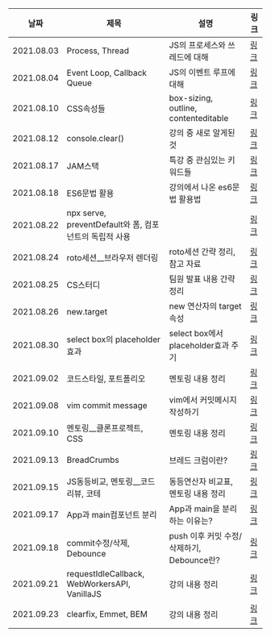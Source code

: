 |날짜|제목|설명|링크|
|---|---|---|---|
|2021.08.03|Process, Thread|JS의 프로세스와 쓰레드에 대해|[링크](https://www.notion.so/Process-Thread-f9742d22acde43799a79f5538555d1f5)|
|2021.08.04|Event Loop, Callback Queue |JS의 이벤트 루프에 대해|[링크](https://www.notion.so/Event-Loop-Callback-Queue-e3d9b1ff40fd4a1fbb2a4b9ab518aa5b)|
|2021.08.10|CSS속성들 |box-sizing, outline, contenteditable|[링크](https://velog.io/@pjeeyoung/TIL-id20210810화)|
|2021.08.12|console.clear() |강의 중 새로 알게된 것|[링크](https://velog.io/@pjeeyoung/TIL-id20210812목)|
|2021.08.17|JAM스택 |특강 중 관심있는 키워드들 |[링크](https://velog.io/@pjeeyoung/TIL-id20210817화)|
|2021.08.18|ES6문법 활용 |강의에서 나온 es6문법 활용법 |[링크](https://velog.io/@pjeeyoung/TIL-id20210818수)|
|2021.08.22|npx serve, preventDefault와 폼, 컴포넌트의 독립적 사용 |  |[링크](https://velog.io/@pjeeyoung/TIL-id20210822일)|
|2021.08.24|roto세션__브라우저 렌더링 |roto세션 간략 정리, 참고 자료  |[링크](https://velog.io/@pjeeyoung/TIL-id20210824화)|
|2021.08.25|CS스터디 |팀원 발표 내용 간략 정리 |[링크](https://velog.io/@pjeeyoung/TIL-id20210825수)|
|2021.08.26|new.target |new 연산자의 target속성 |[링크](https://velog.io/@pjeeyoung/TIL-id20210826목)|
|2021.08.30|select box의 placeholder효과 |select box에서 placeholder효과 주기 |[링크](https://velog.io/@pjeeyoung/TIL-id20210830월)|
|2021.09.02|코드스타일, 포트폴리오 |멘토링 내용 정리 |[링크](https://velog.io/@pjeeyoung/TIL-id20210902목)|
|2021.09.08|vim commit message |vim에서 커밋메시지 작성하기 |[링크](https://velog.io/@pjeeyoung/TIL-id20210908수)|
|2021.09.10|멘토링__클론프로젝트, CSS |멘토링 내용 정리 |[링크](https://velog.io/@pjeeyoung/TIL-id20210910금)|
|2021.09.13|BreadCrumbs |브레드 크럼이란? |[링크](https://velog.io/@pjeeyoung/TIL-id20210913월)|
|2021.09.15|JS동등비교, 멘토링__코드리뷰, 코테 |동등연산자 비교표, 멘토링 내용 정리 |[링크](https://velog.io/@pjeeyoung/TIL-id20210915수)|
|2021.09.17|App과 main컴포넌트 분리 |App과 main을 분리하는 이유는? |[링크](https://velog.io/@pjeeyoung/TIL-id20210917금)|
|2021.09.18|commit수정/삭제, Debounce |push 이후 커밋 수정/삭제하기, Debounce란? |[링크](https://velog.io/@pjeeyoung/TIL-id20210918토)|
|2021.09.21|requestIdleCallback, WebWorkersAPI, VanillaJS |강의 내용 정리 |[링크](https://velog.io/@pjeeyoung/TIL-id20210921화)|
|2021.09.23|clearfix, Emmet, BEM |강의 내용 정리 |[링크](https://velog.io/@pjeeyoung/TIL-id20210923목)|

